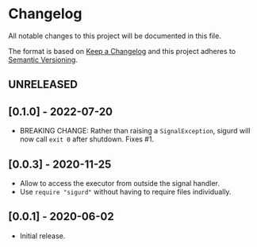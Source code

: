 # Changelog

All notable changes to this project will be documented in this file.

The format is based on [Keep a Changelog](https://keepachangelog.com/en/1.0.0/)
and this project adheres to [Semantic Versioning](https://semver.org/spec/v2.0.0.html).

## UNRELEASED

## [0.1.0] - 2022-07-20
- BREAKING CHANGE: Rather than raising a `SignalException`, sigurd will now call `exit 0` after shutdown. Fixes #1.

## [0.0.3] - 2020-11-25
- Allow to access the executor from outside the signal handler.
- Use `require "sigurd"` without having to require files individually.

## [0.0.1] - 2020-06-02
- Initial release.
